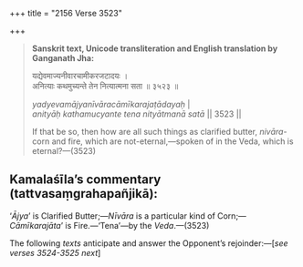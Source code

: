 +++
title = "2156 Verse 3523"

+++
> **Sanskrit text, Unicode transliteration and English translation by Ganganath Jha:** 
>
> यद्येवमाज्यनीवारचामीकरजटादयः ।  
> अनित्याः कथमुच्यन्ते तेन नित्यात्मना सता ॥ ३५२३ ॥ 
>
> *yadyevamājyanīvāracāmīkarajaṭādayaḥ* \|  
> *anityāḥ kathamucyante tena nityātmanā satā* \|\| 3523 \|\| 
>
> If that be so, then how are all such things as clarified butter, *nivāra*-corn and fire, which are not-eternal,—spoken of in the Veda, which is eternal?—(3523)



## Kamalaśīla’s commentary (tattvasaṃgrahapañjikā):

‘*Ājya*’ is Clarified Butter;—*Nīvāra* is a particular kind of Corn;—*Cāmīkarajāta*’ is Fire.—‘Tena’—by the *Veda*.—(3523)

The following *texts* anticipate and answer the Opponent’s rejoinder:—[*see verses 3524-3525 next*]


